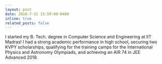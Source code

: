 ```yaml
---
layout: post
date: 2018-7-31 15:59:00-0400
inline: true
related_posts: false
---
```


I started my B. Tech. degree in Computer Science and Engineering at IIT Madras! I had a strong academic performance in high school, securing two KVPY scholarships, qualifying for the training camps for the International Physics and Astronomy Olympiads, and achieving an AIR 74 in JEE Advanced 2018.

